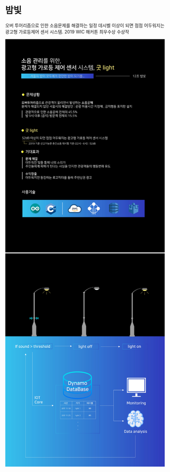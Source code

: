 # 밤빛
오버 투어리즘으로 인한 소음문제를 해결하는 일정 데시벨 이상이 되면 점점 어두워지는 광고형 가로등제어 센서 시스템.
2019 WIC 해커톤 최우수상 수상작

![pamphlet1](./image/0001.jpg)
![pamphlet2](./image/0002.jpg)
